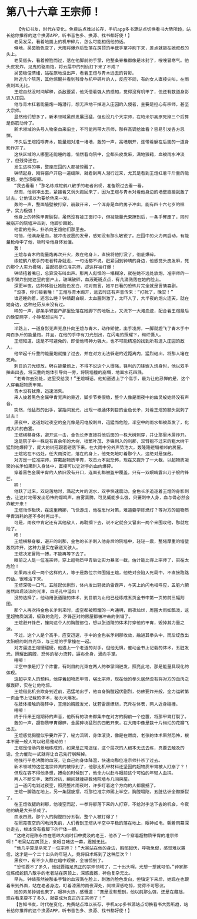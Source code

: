 # 第八十六章 王宗师！
        【告知书友，时代在变化，免费站点难以长存，手机app多书源站点切换看书大势所趋，站长给你推荐的这个换源APP，听书音色多、换源、找书都好使！】
       老吴发呆，看着地面上的机甲碎片，怎么可能相信他的话。
       倏地，吴茵脸色变了，大雨将爆炸后坠落在房顶的半截手掌冲刷下来，差点就砸在她叔叔的头上。
       老吴低头，看着擦脸而过，落在他脚前的手掌，他整条脊椎都像是冰封了，嗖嗖冒寒气。他头皮发炸，见鬼的驱雨炮，将云层中的列仙打下来了不成？
       吴茵稳住情绪，站在原地没出声，看着王煊与青木远去的背影。
       附近几个院落，其他惊醒并看到残骨与机甲碎片的人，反应不同，有的女人直接尖叫，在雨夜刺耳无比。
       王煊自然没时间解释，杀敌要紧，他凭借着强大的感知，觉得没有机甲了，但还有数道身影进入庄园。
       他与青木扛着能量炮一路潜行，想无声地干掉进入庄园的入侵者，主要是担心有宗师，甚至大宗师。
       显然他们想多了，新术领域虽然发展迅猛，但也没几个大宗师，在帕米尔高原死掉三个后算是伤筋动骨了。
       新术领域的头号人物亲自来旧土，不可能再带大宗师，那样高调给谁看？容易引发各方忌惮。
       不久后王煊招呼青木，能量炮对准一堵墙，轰的一声，高墙崩开，连带着躲在后面的一道身影炸开了。
       这块区域的人哪里还能睡的着，悄然看向院中，全都头皮发麻，满地狼藉，血被雨水冲淡了，但残骨还在。
       发生这样的事，整座庄园的人都被惊醒了。
       钟晴起身，刚将窗户开启一道缝隙，就看到两人潜行过来，尤其是看到王煊扛着千斤重的能量炮，她当场眼晕。
       “我去看看！”那名练成蛇鹤八散手的老者出现，准备跟过去看一看。
       然而，他刚冲出去，紧接着又调头跑回来了，因为王煊与青木对着他身边的墙壁直接就轰了过去，让他误以为要给他来一发。
       轰的一声，整面墙壁被打穿，崩散开来，一个浑身是血的男子冲出，能有四十六七岁的样子，实力极强！
       他身上的特殊甲胄破裂，虽然没有被正面打中，但被能量光束擦到后，一条手臂废了，同时被崩开的院墙冲击到，他脚步踉跄。
       他霍的抬头，扑杀向王煊他们那里去。
       可惜，他满身是血，被冲击波震的发晕，感知没有那么敏锐了。庄园中的火力网启动，有能量枪命中了他，顿时令他身体发僵。
       轰！
       王煊与青木的能量炮再次开火，轰在他身上，直接将他打没了，彻底爆碎。
       练蛇鹤八散手的老者转身就走，一句话都不说，赶紧回到钟晴的身边，他感觉头皮发麻，死的那个人实力极强，最起码是位准宗师，却这样被打爆！
       钟晴捂着嘴巴，总算没有叫出声。那两人彪悍的一塌糊涂，就在她不远处放炮，准宗师的一条手臂炸到她这里的窗户上，玻璃破碎，血液斑斑点点，有几滴溅落在她的脸上。
       深更半夜，这种体验让她脸色发白，相对而言，她平日看的恐怖片完全就是言情喜剧。
       “没事，你们接着睡！”王煊与青木跑开，远去时还有声音传来：“打扰了，晚安！”
       谁还睡的着，还怎么睡？钟晴翻白眼，太血腥刺激了，太吓人了，大半夜的炮火连天，就在她身边，这种经历从来没有过。
       砰的一声，那条手臂窗户那里坠落在她脚下的地板上，又流下一大滩血迹，配合着王煊最后的晚安两字，小钟都想尖叫了。
       ……
       半路上，一道身影无声无息扑向王煊与青木，动作矫健，出手凌厉，一脚就蹬飞了青木手中两百多斤的能量炮。并且，在他的手中有刀光划出，在闪电的照耀下，绚烂慑人。
       王煊知道，这是不可避免的，即便他精神力强大，也不可能精准的找到所有进入庄园的敌人。
       他举起千斤重的能量炮就撞了过去，并在对方无法躲避的近距离内，猛烈砸出，将那人堵在死角。
       刺目的刀光绽放，劈在能量炮上，不得不说这个人很强，锋利的刀锋嵌入炮身时，他以双手拍击出去，将沉重的炮体引导向一旁，将院墙撞的崩塌，地面水花四溅。
       “老青你去别处，这里交给我！”王煊喊话，他知道遇上了个高手，最为让他忌惮的是，这个人穿着超物质甲胄。
       青木没有犹豫，迅速消失。
       来人披着黑色金属甲胄无声的靠近，脚步节奏很稳，整个人像是雨夜中的幽灵般始终没有声音。
       突然，他猛烈的出手，掌指间发光，出现一根通体刺目的金色长矛，对着王煊的额头就刺了过去！
       黑夜中，这道划过夜空的金光像是闪电般刺目，迅猛而危险，半空中的雨水都被蒸发了，化成大片的白雾。
       王煊横移身体，避开这一击，金色长矛直接将他后面的一株大树刺穿，并让那里木屑炸开。
       这是院子中一株足有百余年的大树，枝繁叶茂，矛锋刺入的刹那，双臂抱不过来的粗大树干猛烈地爆碎了，庞大的树冠跟着砸落下来，在大雨中分外声势浩大，轰隆隆砸塌相邻的房屋。
       王煊站在不远处，任大雨滂沱，落在的身上，他死死地盯着那个人，这绝对是强敌。
       对方是一位准宗师，穿戴超物质甲胄，攻击力本就恐怖，现在又提升了一大截，以超物质凝聚的长矛如果刺入身体中，直接可以让对手的血肉爆碎。
       穿着黑色金属甲胄的人依旧没有开口，连面孔都被盔甲覆盖，只有一双眼睛露出刀子般的锋芒。
       砰！
       他跃了过来，双足落地时，溅起大片的泥水，双手快速震动，金色长矛追逐着王煊的身影刺去，让这片地带发出恐怖的爆鸣声，白雾蒸腾，可见威能多么强，只要刺中人身，血与骨必然会炸散开来！
       王煊动作极快，在这里腾挪，飞快游走，他在思忖对策，难道要学陈燃灯？等对方的超物质甲胄消耗的差不多时再出手。
       可是，雨夜中肯定还有其他敌人，再耽搁下去，说不定就会又冒出一两个来围攻他，那就危险了。
       咚！
       王煊横移身躯，避开的刹那，金色的长矛刺入他身后的院墙中，轻轻一震，整堵厚重的墙壁轰然炸开，这种力量实在霸道又骇人。
       王煊决定冒险一搏，不能再等下去了。
       眼前之人是一位准宗师，穿上超物质甲胄后让实力暴涨一截，估计能比得上宗师了，实在太危险！
       如果再出现一两个这样的人，等于是数位宗师围猎王煊，他绝对会陷入死局中，不直接跑路的话，很难活下来。
       王煊深吸一口气，五脏起伏剧烈，体内发出轻微的雷霆声，与天上的闪电相呼应，五脏六腑居然出现淡淡的光束，自毛孔中溢出！
       没的选择了，他动用张道陵的体术，到目前为止他已经练成五页金书中第一页的前三幅刻图。
       那个人再次持金色长矛刺来时，虚空都被照耀的一片通明，雨夜灿烂，周围大雨如瓢泼，这里超物质汹涌，极致的危险，矛锋正对的房屋都被冲击的倒塌了。
       王煊避开锋芒，撞向这个人的胸膛部位，想以张道陵的体术打穿他的甲胄，毁掉其力量之源。
       不过，这个人是个高手，应变迅速，手中的金色长矛刹那收敛，融进其拳头中，而后绽放出太阳般的刺目光华，与王煊的手掌撞在一起。
       对方逼迫王煊硬碰硬，他遇上一个老道的对手，但他无惧，催动金书上记载的体术，五脏发光，照耀出胸膛，恐怖的秘力流转，遍布全身，涌向手掌。
       喀嚓！
       半空中像是打了个炸雷，有刺目的光束在两人的拳掌间迸发，照亮此地，那是能量具现化的体现。
       这超乎来人的预料，他穿着超物质甲胄，堪比宗师，现在他的拳头居然没有将对方的血肉之躯轰碎，实在让他吃惊。
       王煊借此机会欺身到近前，迅猛地出手，他自身胸膛起伏剧烈，仿佛要炸开般，全力运转第一页金书上记载的体术，秘力大爆发。
       在肢体接触的碰转中，王煊的胸膛发光，犹若雷霆缭绕，充斥在体表，两人近身碰撞。
       喀嚓！
       终于传来王煊期待的声音，他所有的攻击都集中在对方的胸前一个位置，将那甲胄打裂了。
       轰的一声，超物质甲胄爆碎，金属碎块猛烈的四散开来，在大雨中像是数十片绚烂的花瓣飞出去。
       王煊感觉胸膛似乎要炸开了，秘力流转，身体滚烫，像是在燃烧，老张的体术果然恐怖，根本不是一般人可以轻易催动的！
       王煊是借助内景地练成的，如果是正常途径，这个层次的人根本无法去练，真要去触及的话，全力催动一式就得让自己先行崩解掉。
       他强行平息沸腾的血液，让自己的身体降温，快速向那位准宗师扑杀了过去。
       新术领域的这位准宗师真的被惊到了，他那比机甲材料还坚固的超物质甲胄被人打崩了？！
       但现在容不得他多想，搏命的时候到了，他全力以赴与眼前这个可怕的年轻人血拼。
       两人不断交手，激烈对抗，瞬间就撞碎数堵院墙与几间房屋。
       当一道闪电划过夜空，照亮整片雨夜时，许多盯着这个方向的人都震撼了。
       王煊一脚踏在地上，另一条腿旋摆，将那位准宗师踢上半空，胸膛塌陷，五脏估计全都撕裂了。
       在王煊收腿的刹那，他凌空而起，一拳将那落下来的人打穿，不给对手活下去的机会，今夜他的确是大开杀戒了。
       血液四溅，那个人的胸膛四分五裂，整个人被打爆了！
       在照亮夜空的闪电消失前，人们看到王煊从半空中平稳的落在地上，眼神如电，朝着雨幕深处走去，根本没有看脚下的尸体一眼。
       “这绝对是陈永杰在葱岭大战时口中提及的老王，他杀了一个穿着超物质甲胄的准宗师啊！”老吴站在房顶上，亲眼目睹这一幕，震撼无比。
       “他几乎算是杀死了一位宗师？！”大吴站在他的身边，胸部起伏，呼吸急促，感觉难以置信，这才是一个二十出头的年轻人，竟将旧术练到了这种层次？！
       黑夜中，有不少人都在暗中观察，全被惊到了。
       “恐怕要不了多久，他就要踏足真正的宗师领域了，二十出头啊，光想一想就可怕。”钟家那位练成蛇鹤八散手的老者站在房顶上，深感震撼，神色复杂无比。
       早先，钟晴虽然被那条手臂的血液溅在脸上，刺激的脸色发白，但镇定下来后，她现在也跟着来到外面，站在老者身边，盯着漆黑的雨夜深处，同样深感吃惊，觉得不可思议。
       她的弟弟钟诚也来了，眼神火热，感慨道：“真是没有想到，他以前那么强，还是在藏拙，现在看来要不了多久，就要成为真正的王宗师了！”
       【告知书友，时代在变化，免费站点难以长存，手机app多书源站点切换看书大势所趋，站长给你推荐的这个换源APP，听书音色多、换源、找书都好使！】
